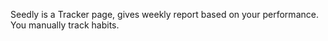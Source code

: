 Seedly is a Tracker page, gives weekly report based on your performance. You manually track habits.
